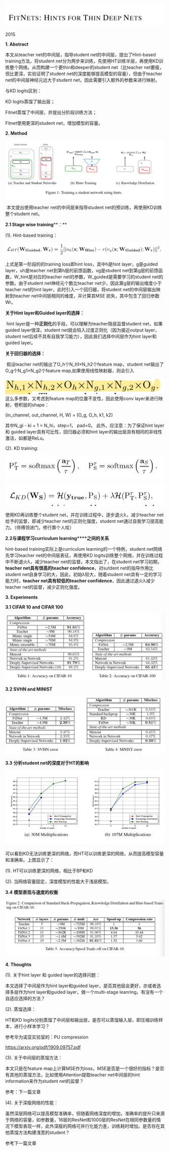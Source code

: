 ![img](images/clip_image001-3008199.png)

2015

**1. Abstract**

本文从teacher net的中间层，指导student net的中间层，提出了Hint-based training方法，将student net分为两步来训练，先使用HT训练半层，再使用KD训练整个网络。从而构建一个更thin和deeper的student net（比teacher net要瘦，但比更深，实验证明了student net的深度能够提高模型的容量），但由于teacher net的中间层神经元远大于student net，因此需要引入额外的参数来进行映射。

 

与KD logits区别：

KD logits蒸馏了输出层；

Fitnet蒸馏了中间层，并提出分阶段训练方法；

Fitnet使用更深的student net，增加模型的容量。

 

**2. Method**

![img](images/clip_image002-3008199.png)

​    本文提出使用teacher net的中间层来指导student net的预训练，再使用KD训练整个student net。

 

**2.1 Stage wise training****：**

(1). Hint-based training：

![img](images/clip_image003-3008199.png)

上式是第一阶段的的training loss即hint loss，其中h是hint layer，g是guided layer，uh是teacher net到第h层的前馈函数，vg是student net到第g层的前馈函数，W_hint是对应的teacher net的参数，W_guided是需要学习的student net的参数。由于student net神经元个数比teacher net少，因此第g层的输出维度小于teacher net的hint layer，此时引入一个回归器，将student net的中间层输出映射到teacher net中间层相同的维度，并计算其MSE 损失，其中包含了回归参数Wr。

 

**关于****Hint layer****和****Guided layer****的选择：**

​    hint layer是一种**正则化**的手段，可以理解为teacher隐层监督student net，如果guided layer很深，student net就会陷入过度正则化（因为接近output layer，student net后续不具有自我学习能力），因此我们选择中间层作为hint layer和guided layer。

 

**关于回归器的选择：**

​    假设teacher net的输出了O_h个N_h1×N_h2个feature map，student net输出了O_g个N_g1×N_g2个feature map,如果使用线性映射器，则会引入

![img](images/clip_image004-3008199.png)这么多参数，又考虑到feature map的位置不变性，因此使用conv layer来进行映射，卷积层的shape：

(in_channel, out_channel, H, W) = (O_g, O_h, k1, k2)

其中N_gi - ki + 1 = N_hi，step=1， pad=0。 此外，应注意：为了保证hint layer 和 guided layer具有可比性，回归器必须和hint layer的输出层具有相同的非线性激活，如都是ReLu。

(2). KD training:

![img](images/clip_image005-3008199.png)

![img](images/clip_image006-3008199.png)

使用KD再训练整个student net，并在训练过程中，逐步退火λ，减少teacher net给予的监督，即减少teacher net的正则化强度，student net通过自我学习提高能力。（师傅领进门，修行靠个人哇）

 

**2.2****与课程学习****curriculum learning****之间的关系**

  hint-based training实际上是curriculum learning的一个特例，student net网络先学习teacher net的中间层表征，再使用KD logits训练整个网络，并在训练过程中不断退火λ，减少teacher net的监督。本文指出了，在student net学习初期，**teacher net****具有很高的****teacher confidence**，对sutdent net的指导作用比student net自身学习的大，因此，初始λ较大，随着student net具有一定的学习能力时，**teacher net****具有较低的****teacher confidence**，因此通过退火λ减少teacher net的监督，减少正则化强度。

 

**3. Experiments**

**3.1 CIFAR 10 and CIFAR 100**

![img](images/clip_image007-3008199.png)

**3.2 SVHN and MINIST**

![img](images/clip_image008-3008199.png)

**3.3** **分析****student net****的深度对于****HT****的影响**

![img](images/clip_image009-3008199.png)

可以看到KD无法训练更深的网络，而HT可以训练更深的网络，从而提高模型容量和准确率。上图显示了：

(1). HT可以训练更深的网络，相比于BP和KD

(2). 当网络容量固定，深度模型的性能大于浅层模型。

 

**3.4** **模型表现与速度的权衡**

![img](images/clip_image010-3008199.png)

**4. Thoughts**

(1). 关于hint layer 和 guided layer的选择问题：

本文选择了中间层作为hint layer和guided layer，是否其他层会更好，亦或者选择多层作为hint layer和guided layer，做一个multi-stage leanring，有没有一个自适应选择的方法？

 

(2). 蒸馏选择：

HT和KD logits分别蒸馏了中间层和输出层，是否可以蒸馏输入层，即压缩训练样本，进行小样本学习？

参考华为诺亚实验室的：PU compression

https://arxiv.org/pdf/1909.09757.pdf

 

(3). 关于中间层的蒸馏方法：

本文只是在feature map上计算MSE作为loss，MSE是否是一个很好的指标？是否有其他的蒸馏方法，比如使用Attention提取teacher net中间层的hint information来作为student net的监督？

参考：下一篇文章

 

(4). 关于深瘦网络的性能：

虽然深层网络可以提高模型准确率，但随着网络深度的增加，准确率的提升只来源于网络的容量，如参数量，16层的ResNet和1000层的ResNet在相同参数量的情况下模型表现一样，此外深瘦的网络可并行化能力差，训练耗时增加。是否存在其他蒸馏方法构建浅宽的student？

参考下一篇文章

 